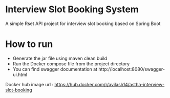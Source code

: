 # Interview Slot Booking System

A simple Rset API project for interview slot booking based on Spring Boot

# How to run 

- Generate the jar file using maven clean build 
- Run the Docker compose file from the project directory
- You can find swagger documentation at http://localhost:8080/swagger-ui.html


Docker hub image url : https://hub.docker.com/r/avilash14/astha-interview-slot-booking